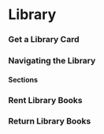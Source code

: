 # Library

### Get a Library Card
### Navigating the Library
#### Sections
### Rent Library Books
### Return Library Books
